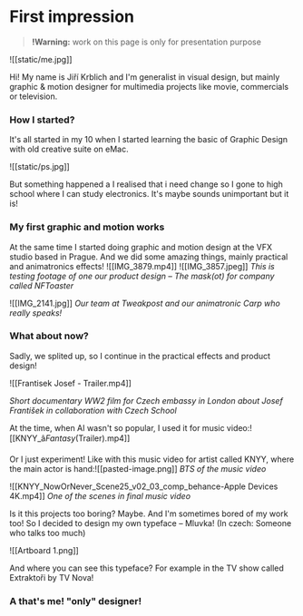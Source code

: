 # First impression

> **!Warning:** work on this page is only for presentation purpose

![[static/me.jpg]]

Hi! My name is Jiří Krblich and I'm generalist in visual design, but mainly graphic & motion designer for multimedia projects like movie, commercials or television.

### How I started?

It's all started in my 10 when I started learning the basic of Graphic Design with old creative suite on eMac.

![[static/ps.jpg]]

But something happened a I realised that i need change so I gone to high school where I can study electronics. It's maybe sounds unimportant but it is!

### My first graphic and motion works

At the same time I started doing graphic and motion design at the VFX studio based in Prague. And we did some amazing things, mainly practical and animatronics effects!
![[IMG_3879.mp4]]
![[IMG_3857.jpeg]]
*This is testing footage of one our product design – The mask(ot) for company called NFToaster*

![[IMG_2141.jpg]]
*Our team at Tweakpost and our animatronic Carp who really speaks!*

### What about now?

Sadly, we splited up, so I continue in the practical effects and product design!

![[Frantisek Josef - Trailer.mp4]]

*Short documentary WW2 film for Czech embassy in London about Josef František in collaboration with Czech School*



At the time, when AI wasn't so popular, I used it for music video:![[KNYY_â_Fantasy_(Trailer).mp4]]

Or I just experiment! Like with this music video for artist called KNYY, where the main actor is hand:![[pasted-image.png]]
*BTS of the music video*

![[KNYY_NowOrNever_Scene25_v02_03_comp_behance-Apple Devices 4K.mp4]]
*One of the scenes in final music video*


Is it this projects too boring? Maybe. And I'm sometimes bored of my work too! So I decided to design my own typeface – Mluvka! (In czech: Someone who talks too much)

![[Artboard 1.png]]

And where you can see this typeface? For example in the TV show called Extraktoři by TV Nova!




### A that's me! "only" designer!